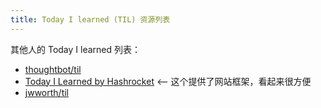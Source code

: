 ```yaml
---
title: Today I learned (TIL) 资源列表
---
```



其他人的 Today I learned 列表：

* [thoughtbot/til](https://github.com/thoughtbot/til)
* [Today I Learned by Hashrocket](https://til.hashrocket.com)  <-- 这个提供了网站框架，看起来很方便
* [jwworth/til](https://github.com/jwworth/til)

